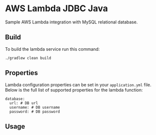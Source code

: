 # AWS Lambda JDBC Java

Sample AWS Lambda integration with MySQL relational database. 

## Build

To build the lambda service run this command:

`./gradlew clean build`

## Properties

Lambda configuration properties can be set in your `application.yml` file. Below is the
full list of supported properties for the lambda function:

```.properties
database:
  url: # DB url
  username: # DB username
  password: # DB password
```

## Usage


